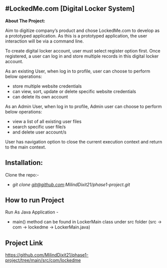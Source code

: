 #LockedMe.com  [Digital Locker System]
--------------------------




**About The  Project:**

Aim to digitize company’s product and chose LockedMe.com to develop as a prototyped application. 
As this is a prototyped application, the user interaction will be via a command line. 

To create digital locker account, user must select register option first. 
Once registered, a user can log in and store multiple records in this digital locker account. 

As an existing User, when log in to profile, user can choose to perform below operations:
-	store multiple website credentials 
-	can view, sort, update or delete specific website credentials
-	can delete its own account

As an Admin User, when log in to profile, Admin user can choose to perform below operations:
-	view a list of all existing user files
-	search specific user file/s
-	and delete user account/s  

User has navigation option to close the current execution context and return to the main context.

Installation:
----------------
Clone the repo:-

- _git clone git@github.com:MilindDixit21/phase1-project.git_


How to run Project
--------------
Run As Java Application -
- main() method can be found in LockerMain class under src folder
  (src -> com -> lockedme -> LockerMain.java)
  
Project Link
----------------
https://github.com/MilindDixit21/phase1-project/tree/main/src/com/lockedme





